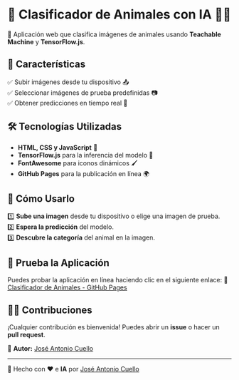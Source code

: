 # 🦁 Clasificador de Animales con IA 🐠🦅

🚀 Aplicación web que clasifica imágenes de animales usando **Teachable Machine** y **TensorFlow.js**.

## 🎯 Características
✅ Subir imágenes desde tu dispositivo 📤  
✅ Seleccionar imágenes de prueba predefinidas 📷  
✅ Obtener predicciones en tiempo real 🧠

## 🛠️ Tecnologías Utilizadas
- **HTML, CSS y JavaScript** 🎨
- **TensorFlow.js** para la inferencia del modelo 🤖
- **FontAwesome** para iconos dinámicos 🖌️
- **GitHub Pages** para la publicación en línea 🌍

## 📌 Cómo Usarlo
1️⃣ **Sube una imagen** desde tu dispositivo o elige una imagen de prueba.  
2️⃣ **Espera la predicción** del modelo.  
3️⃣ **Descubre la categoría** del animal en la imagen.

## 🚀 Prueba la Aplicación
Puedes probar la aplicación en línea haciendo clic en el siguiente enlace:
🔗 [Clasificador de Animales - GitHub Pages](https://yopli2k.github.io/ClassifierAnimals/)

## 👨‍💻 Contribuciones
¡Cualquier contribución es bienvenida! Puedes abrir un **issue** o hacer un **pull request**.

📌 **Autor:** [José Antonio Cuello](https://github.com/Yopli2k)

---
🦾 Hecho con ❤️ e **IA** por [José Antonio Cuello](https://github.com/Yopli2k)  
